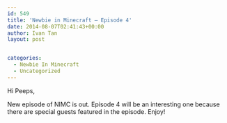 ```yaml
---
id: 549
title: 'Newbie in Minecraft – Episode 4'
date: 2014-08-07T02:41:43+00:00
author: Ivan Tan
layout: post


categories:
  - Newbie In Minecraft
  - Uncategorized
---
```

Hi Peeps,

New episode of NIMC is out. Episode 4 will be an interesting one because there are special guests featured in the episode. Enjoy!